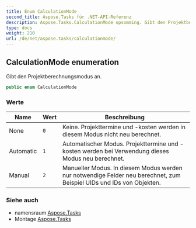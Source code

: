 ```yaml
---
title: Enum CalculationMode
second_title: Aspose.Tasks für .NET-API-Referenz
description: Aspose.Tasks.CalculationMode opsomming. Gibt den Projektberechnungsmodus an.
type: docs
weight: 210
url: /de/net/aspose.tasks/calculationmode/
---
```

## CalculationMode enumeration

Gibt den Projektberechnungsmodus an.

```csharp
public enum CalculationMode
```

### Werte

| Name | Wert | Beschreibung |
| --- | --- | --- |
| None | `0` | Keine. Projekttermine und -kosten werden in diesem Modus nicht neu berechnet. |
| Automatic | `1` | Automatischer Modus. Projekttermine und -kosten werden bei Verwendung dieses Modus neu berechnet. |
| Manual | `2` | Manueller Modus. In diesem Modus werden nur notwendige Felder neu berechnet, zum Beispiel UIDs und IDs von Objekten. |

### Siehe auch

* namensraum [Aspose.Tasks](../../aspose.tasks/)
* Montage [Aspose.Tasks](../../)



